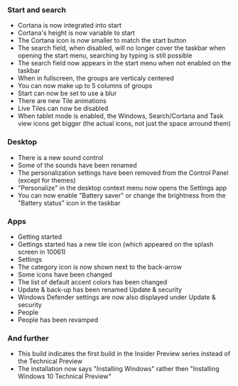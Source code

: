 ### Start and search
- Cortana is now integrated into start
- Cortana's height is now variable to start
- The Cortana icon is now smaller to match the start button
- The search field, when disabled, will no longer cover the taskbar when opening the start menu, searching by typing is still possible
- The search field now appears in the start menu when not enabled on the taskbar
- When in fullscreen, the groups are verticaly centered
- You can now make up to 5 columns of groups
- Start can now be set to use a blur
- There are new Tile animations
- Live Tiles can now be disabled
- When tablet mode is enabled, the Windows, Search/Cortana and Task view icons get bigger (the actual icons, not just the space arround them)

### Desktop
- There is a new sound control
- Some of the sounds have been renamed
- The personalization settings have been removed from the Control Panel (except for themes)
- "Personalize" in the desktop context menu now opens the Settings app
- You can now enable "Battery saver" or change the brightness from the "Battery status" icon in the taskbar

### Apps
- Getting started
 - Gettings started has a new tile icon (which appeared on the splash screen in 10061)
- Settings
 - The category icon is now shown next to the back-arrow
 - Some icons have been changed
 - The list of default accent colors has been changed
 - Update & back-up has been renamed Update & security
 - Windows Defender settings are now also displayed under Update & security
- People
 - People has been revamped

### And further
- This build indicates the first build in the Insider Preview series instead of the Technical Preview
- The installation now says "Installing Windows" rather then "Installing Windows 10 Technical Preview"